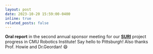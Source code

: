 ```yaml
---
layout: post
date: 2023-10-20 15:59:00-0400
inline: true
related_posts: false
---
```


**Oral report** in the second annual sponsor meeting for our [**SURI**](https://www.cmu.edu/news/stories/archives/2022/january/cmu-led-research-team-selected-to-develop-robotics-technology-to-service-satellites-build-structures) project progress in CMU Robotics Institute! Say hello to Pittsburgh! Also thanks Prof. Howie and Dr.Geordan! :smile:

